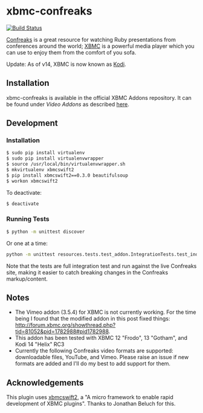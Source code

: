# xbmc-confreaks

[![Build Status](https://travis-ci.org/watsonbox/xbmc-confreaks.svg?branch=master)](https://travis-ci.org/watsonbox/xbmc-confreaks)

[Confreaks](http://www.confreaks.com) is a great resource for watching Ruby presentations from conferences around the world; [XBMC](http://www.xbmc.org) is a powerful media player which you can use to enjoy them from the comfort of you sofa.

Update: As of v14, XBMC is now known as [Kodi](http://kodi.tv/introducing-kodi-14/).


## Installation

xbmc-confreaks is available in the official XBMC Addons repository. It can be found under *Video Addons* as described [here](http://kodi.wiki/view/Add-on_manager#How_to_install_add-ons_from_a_repository).


## Development

### Installation

```bash
$ sudo pip install virtualenv
$ sudo pip install virtualenvwrapper
$ source /usr/local/bin/virtualenvwrapper.sh
$ mkvirtualenv xbmcswift2
$ pip install xbmcswift2==0.3.0 beautifulsoup
$ workon xbmcswift2
```

To deactivate:

```bash
$ deactivate
```

### Running Tests

```bash
$ python -m unittest discover
```

Or one at a time:

```bash
python -m unittest resources.tests.test_addon.IntegrationTests.test_index
```

Note that the tests are full integration test and run against the live Confreaks site, making it easier to catch breaking changes in the Confreaks markup/content.


## Notes

- The Vimeo addon (3.5.4) for XBMC is not currently working. For the time being I found that the modified addon in this post fixed things: http://forum.xbmc.org/showthread.php?tid=81052&pid=1782988#pid1782988.
- This addon has been tested with XBMC 12 "Frodo", 13 "Gotham", and Kodi 14 "Helix" RC3
- Currently the following Confreaks video formats are supported: downloadable files, YouTube, and Vimeo. Please raise an issue if new formats are added and I'll do my best to add support for them.


## Acknowledgements

This plugin uses [xbmcswift2](http://github.com/jbeluch/xbmcswift2), a "A micro framework to enable rapid development of XBMC plugins". Thanks to Jonathan Beluch for this.
